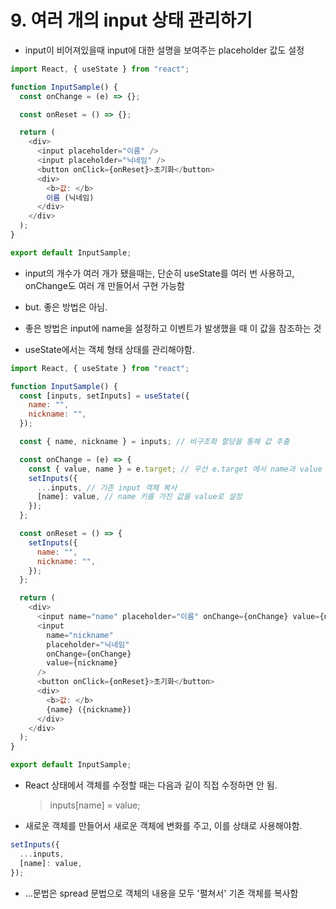 # 9. 여러 개의 input 상태 관리하기

- input이 비어져있을때 input에 대한 설명을 보여주는 placeholder 값도 설정

```js
import React, { useState } from "react";

function InputSample() {
  const onChange = (e) => {};

  const onReset = () => {};

  return (
    <div>
      <input placeholder="이름" />
      <input placeholder="닉네임" />
      <button onClick={onReset}>초기화</button>
      <div>
        <b>값: </b>
        이름 (닉네임)
      </div>
    </div>
  );
}

export default InputSample;
```

- input의 개수가 여러 개가 됐을때는, 단순히 useState를 여러 번 사용하고, onChange도 여러 개 만들어서 구현 가능함
- but. 좋은 방법은 아님.

- 좋은 방법은 input에 name을 설정하고 이벤트가 발생했을 때 이 값을 참조하는 것
- useState에서는 객체 형태 상태를 관리해야함.

```js
import React, { useState } from "react";

function InputSample() {
  const [inputs, setInputs] = useState({
    name: "",
    nickname: "",
  });

  const { name, nickname } = inputs; // 비구조화 할당을 통해 값 추출

  const onChange = (e) => {
    const { value, name } = e.target; // 우선 e.target 에서 name과 value 를 추출
    setInputs({
      ...inputs, // 기존 input 객체 복사
      [name]: value, // name 키를 가진 값을 value로 설정
    });
  };

  const onReset = () => {
    setInputs({
      name: "",
      nickname: "",
    });
  };

  return (
    <div>
      <input name="name" placeholder="이름" onChange={onChange} value={name} />
      <input
        name="nickname"
        placeholder="닉네임"
        onChange={onChange}
        value={nickname}
      />
      <button onClick={onReset}>초기화</button>
      <div>
        <b>값: </b>
        {name} ({nickname})
      </div>
    </div>
  );
}

export default InputSample;
```

- React 상태에서 객체를 수정할 때는 다음과 깉이 직접 수정하면 안 됨.

  > inputs[name] = value;

- 새로운 객체를 만들어서 새로운 객체에 변화를 주고, 이를 상태로 사용해야함.

```js
setInputs({
  ...inputs,
  [name]: value,
});
```

- ...문법은 spread 문법으로 객체의 내용을 모두 '펼쳐서' 기존 객체를 복사함
